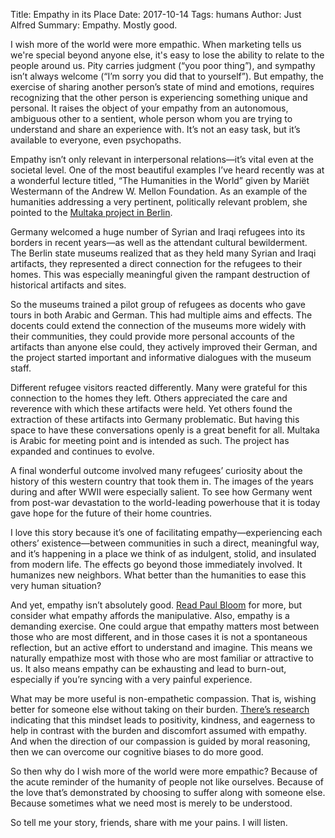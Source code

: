 Title: Empathy in its Place
Date: 2017-10-14
Tags: humans
Author: Just Alfred
Summary: Empathy. Mostly good.

I wish more of the world were more empathic.
When marketing tells us we're special beyond anyone else,
it's easy to lose the ability to relate to the people around us.
Pity carries judgment (“you poor thing”),
and sympathy isn’t always welcome (“I’m sorry you did that to yourself”).
But empathy, the exercise of sharing another person’s state of mind and emotions,
requires recognizing that the other person is experiencing something unique and personal.
It raises the object of your empathy from an autonomous, ambiguous other to a sentient,
whole person whom you are trying to understand and share an experience with.
It’s not an easy task, but it’s available to everyone, even psychopaths.

Empathy isn’t only relevant in interpersonal relations—it’s vital even at the societal level.
One of the most beautiful examples I’ve heard recently was at a wonderful lecture titled,
“The Humanities in the World” given by Mariët Westermann of the Andrew W. Mellon Foundation.
As an example of the humanities addressing a very pertinent, politically relevant problem,
she pointed to the [Multaka project in Berlin](http://www.smb.museum/en/museums-institutions/museum-fuer-islamische-kunst/collection-research/research-cooperation/multaka.html).

Germany welcomed a huge number of Syrian and Iraqi refugees into its borders in recent
years—as well as the attendant cultural bewilderment.
The Berlin state museums realized that as they held many Syrian and Iraqi artifacts,
they represented a direct connection for the refugees to their homes.
This was especially meaningful given the rampant destruction of historical artifacts and sites.

So the museums trained a pilot group of refugees as docents who gave tours in both Arabic and German.
This had multiple aims and effects.
The docents could extend the connection of the museums more widely with their communities,
they could provide more personal accounts of the artifacts than anyone else could,
they actively improved their German,
and the project started important and informative dialogues with the museum staff.

Different refugee visitors reacted differently.
Many were grateful for this connection to the homes they left.
Others appreciated the care and reverence with which these artifacts were held.
Yet others found the extraction of these artifacts into Germany problematic.
But having this space to have these conversations openly is a great benefit for all.
Multaka is Arabic for meeting point and is intended as such.
The project has expanded and continues to evolve.

A final wonderful outcome involved many refugees’ curiosity
about the history of this western country that took them in.
The images of the years during and after WWII were especially salient.
To see how Germany went from post-war devastation
to the world-leading powerhouse that it is today gave hope for the future of their home countries.

I love this story because it’s one of facilitating empathy—experiencing
each others’ existence—between communities in such a direct, meaningful way,
and it’s happening in a place we think of as indulgent, stolid, and insulated from modern life.
The effects go beyond those immediately involved.
It humanizes new neighbors.
What better than the humanities to ease this very human situation?

And yet, empathy isn’t absolutely good.
[Read Paul Bloom](http://bostonreview.net/forum/paul-bloom-against-empathy)
for more, but consider what empathy affords the manipulative.
Also, empathy is a demanding exercise.
One could argue that empathy matters most between those who are most different,
and in those cases it is not a spontaneous reflection,
but an active effort to understand and imagine.
This means we naturally empathize most with those who are most familiar or attractive to us.
It also means empathy can be exhausting and lead to burn-out,
especially if you’re syncing with a very painful experience.

What may be more useful is non-empathetic compassion.
That is, wishing better for someone else without taking on their burden.
[There’s research](https://www.psychologytoday.com/blog/the-clarity/201703/compassion-is-better-empathy)
indicating that this mindset leads to
positivity, kindness, and eagerness to help in contrast with
the burden and discomfort assumed with empathy.
And when the direction of our compassion is guided by moral reasoning,
then we can overcome our cognitive biases to do more good.

So then why do I wish more of the world were more empathic?
Because of the acute reminder of the humanity of people not like ourselves.
Because of the love that’s demonstrated by choosing to suffer along with someone else.
Because sometimes what we need most is merely to be understood.

So tell me your story, friends, share with me your pains. I will listen.
